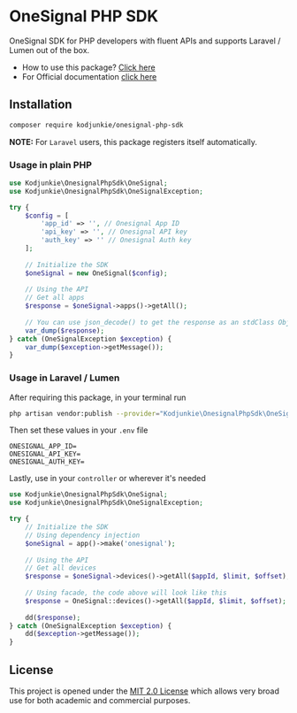 # OneSignal PHP SDK

OneSignal SDK for PHP developers with fluent APIs and supports Laravel / Lumen out of the box.

- How to use this package? [Click here](https://github.com/kodjunkie/onesignal-php-sdk/tree/master/docs)
- For Official documentation [click here](https://documentation.onesignal.com/reference)

## Installation

```bash
composer require kodjunkie/onesignal-php-sdk
```

**NOTE:** For `Laravel` users, this package registers itself automatically.

### Usage in plain PHP

```php
use Kodjunkie\OnesignalPhpSdk\OneSignal;
use Kodjunkie\OnesignalPhpSdk\OneSignalException;

try {
    $config = [
        'app_id' => '', // Onesignal App ID
        'api_key' => '', // Onesignal API key
        'auth_key' => '' // Onesignal Auth key
    ];
    
    // Initialize the SDK
    $oneSignal = new OneSignal($config);
    
    // Using the API
    // Get all apps
    $response = $oneSignal->apps()->getAll();
    
    // You can use json_decode() to get the response as an stdClass Object
    var_dump($response);
} catch (OneSignalException $exception) {
    var_dump($exception->getMessage());
}
```

### Usage in Laravel / Lumen

After requiring this package, in your terminal run

```bash
php artisan vendor:publish --provider="Kodjunkie\OnesignalPhpSdk\OneSignalServiceProvider"
```

Then set these values in your `.env` file

```dotenv
ONESIGNAL_APP_ID=
ONESIGNAL_API_KEY=
ONESIGNAL_AUTH_KEY=
```

Lastly, use in your `controller` or wherever it's needed

```php
use Kodjunkie\OnesignalPhpSdk\OneSignal;
use Kodjunkie\OnesignalPhpSdk\OneSignalException;

try {
    // Initialize the SDK
    // Using dependency injection
    $oneSignal = app()->make('onesignal');
    
    // Using the API
    // Get all devices
    $response = $oneSignal->devices()->getAll($appId, $limit, $offset);
    
    // Using facade, the code above will look like this
    $response = OneSignal::devices()->getAll($appId, $limit, $offset);
    
    dd($response);
} catch (OneSignalException $exception) {
    dd($exception->getMessage());
}
```

## License

This project is opened under the [MIT 2.0 License](https://github.com/kodjunkie/onesignal-php-sdk/blob/master/LICENSE)
which allows very broad use for both academic and commercial purposes.
